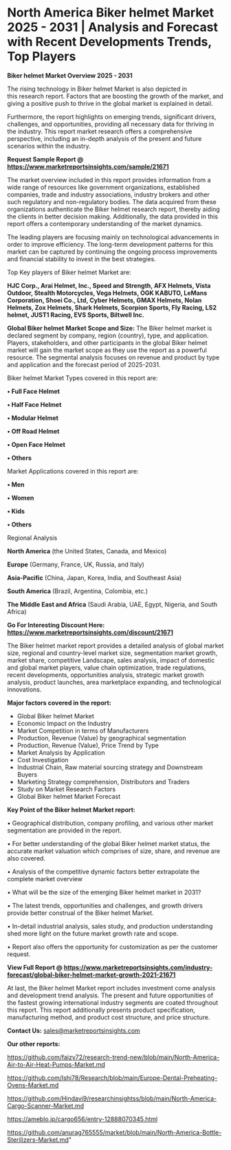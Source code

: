 # North America Biker helmet Market 2025 - 2031 | Analysis and Forecast with Recent Developments Trends, Top Players

<Strong> Biker helmet Market Overview 2025 - 2031</strong>

The rising technology in Biker helmet Market is also depicted in this research report. Factors that are boosting the growth of the market, and giving a positive push to thrive in the global market is explained in detail.

Furthermore, the report highlights on emerging trends, significant drivers, challenges, and opportunities, providing all necessary data for thriving in the industry. This report market research offers a comprehensive perspective, including an in-depth analysis of the present and future scenarios within the industry.

<strong>Request Sample Report @ <a href=https://www.marketreportsinsights.com/sample/21671>https://www.marketreportsinsights.com/sample/21671</a></strong>

The market overview included in this report provides information from a wide range of resources like government organizations, established companies, trade and industry associations, industry brokers and other such regulatory and non-regulatory bodies. The data acquired from these organizations authenticate the Biker helmet research report, thereby aiding the clients in better decision making. Additionally, the data provided in this report offers a contemporary understanding of the market dynamics.

The leading players are focusing mainly on technological advancements in order to improve efficiency. The long-term development patterns for this market can be captured by continuing the ongoing process improvements and financial stability to invest in the best strategies.

Top Key players of Biker helmet Market are:

<strong>HJC Corp., Arai Helmet, Inc., Speed and Strength, AFX Helmets, Vista Outdoor, Stealth Motorcycles, Vega Helmets, OGK KABUTO, LeMans Corporation, Shoei Co., Ltd, Cyber Helmets, GMAX Helmets, Nolan Helmets, Zox Helmets, Shark Helmets, Scorpion Sports, Fly Racing, LS2 helmet, JUST1 Racing, EVS Sports, Biltwell Inc.</strong>

<strong><b>Global Biker helmet Market Scope and Size:</b></strong>
The Biker helmet market is declared segment by company, region (country), type, and application. Players, stakeholders, and other participants in the global Biker helmet market will gain the market scope as they use the report as a powerful resource. The segmental analysis focuses on revenue and product by type and application and the forecast period of 2025-2031.

Biker helmet Market Types covered in this report are:

<strong>• Full Face Helmet

• Half Face Helmet

• Modular Helmet

• Off Road Helmet

• Open Face Helmet

• Others</strong>

Market Applications covered in this report are:

<strong>• Men

• Women

• Kids

• Others</strong> 

Regional Analysis

<strong>North America</strong> (the United States, Canada, and Mexico)

<strong>Europe</strong> (Germany, France, UK, Russia, and Italy)

<strong>Asia-Pacific</strong> (China, Japan, Korea, India, and Southeast Asia)

<strong>South America</strong> (Brazil, Argentina, Colombia, etc.)

<strong>The Middle East and Africa</strong> (Saudi Arabia, UAE, Egypt, Nigeria, and South Africa)

<strong>Go For Interesting Discount Here: <a href=https://www.marketreportsinsights.com/discount/21671>https://www.marketreportsinsights.com/discount/21671</a></strong>

The Biker helmet market report provides a detailed analysis of global market size, regional and country-level market size, segmentation market growth, market share, competitive Landscape, sales analysis, impact of domestic and global market players, value chain optimization, trade regulations, recent developments, opportunities analysis, strategic market growth analysis, product launches, area marketplace expanding, and technological innovations.

<strong><b>Major factors covered in the report:</b></strong>
<ul>
  <li>Global Biker helmet Market </li>
  <li>Economic Impact on the Industry</li>
  <li>Market Competition in terms of Manufacturers</li>
  <li>Production, Revenue (Value) by geographical segmentation</li>
  <li>Production, Revenue (Value), Price Trend by Type</li>
  <li>Market Analysis by Application</li>
  <li>Cost Investigation</li>
  <li>Industrial Chain, Raw material sourcing strategy and Downstream Buyers</li>
  <li>Marketing Strategy comprehension, Distributors and Traders</li>
  <li>Study on Market Research Factors</li>
  <li>Global Biker helmet Market Forecast</li>
</ul>

<strong><b>Key Point of the Biker helmet Market report:</b></strong>

• Geographical distribution, company profiling, and various other market segmentation are provided in the report.

• For better understanding of the global Biker helmet market status, the accurate market valuation which comprises of size, share, and revenue are also covered.

• Analysis of the competitive dynamic factors better extrapolate the complete market overview

• What will be the size of the emerging Biker helmet market in 2031?

• The latest trends, opportunities and challenges, and growth drivers provide better construal of the Biker helmet Market.

• In-detail industrial analysis, sales study, and production understanding shed more light on the future market growth rate and scope.

• Report also offers the opportunity for customization as per the customer request.

<strong><b>View Full Report @ <a href=https://www.marketreportsinsights.com/industry-forecast/global-biker-helmet-market-growth-2021-21671>https://www.marketreportsinsights.com/industry-forecast/global-biker-helmet-market-growth-2021-21671</a></b></strong>


At last, the Biker helmet Market report includes investment come analysis and development trend analysis. The present and future opportunities of the fastest growing international industry segments are coated throughout this report. This report additionally presents product specification, manufacturing method, and product cost structure, and price structure.

<strong>Contact Us:</strong>
sales@marketreportsinsights.com

<strong>Our other reports:</strong>

<a href=https://github.com/faizy72/research-trend-new/blob/main/North-America-Air-to-Air-Heat-Pumps-Market.md>https://github.com/faizy72/research-trend-new/blob/main/North-America-Air-to-Air-Heat-Pumps-Market.md</a>

<a href=https://github.com/Ishi78/Research/blob/main/Europe-Dental-Preheating-Ovens-Market.md>https://github.com/Ishi78/Research/blob/main/Europe-Dental-Preheating-Ovens-Market.md</a>

<a href=https://github.com/Hindavi9/researchinsightss/blob/main/North-America-Cargo-Scanner-Market.md>https://github.com/Hindavi9/researchinsightss/blob/main/North-America-Cargo-Scanner-Market.md</a>

<a href=https://ameblo.jp/cargo656/entry-12888070345.html>https://ameblo.jp/cargo656/entry-12888070345.html</a>

<a href=https://github.com/anurag765555/market/blob/main/North-America-Bottle-Sterilizers-Market.md>https://github.com/anurag765555/market/blob/main/North-America-Bottle-Sterilizers-Market.md</a>"
